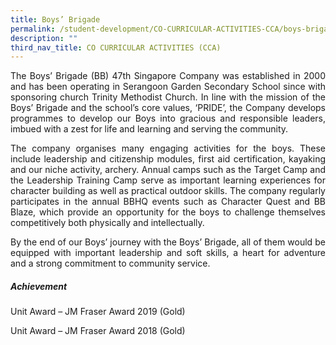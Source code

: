 ```yaml
---
title: Boys’ Brigade
permalink: /student-development/CO-CURRICULAR-ACTIVITIES-CCA/boys-brigade/
description: ""
third_nav_title: CO CURRICULAR ACTIVITIES (CCA)
---
```

<p style="text-align: justify;"> The Boys’ Brigade (BB) 47th Singapore Company was established in 2000 and has been operating in Serangoon Garden Secondary School since with sponsoring church Trinity Methodist Church. In line with the mission of the Boys’ Brigade and the school’s core values, ‘PRIDE’, the Company develops programmes to develop our Boys into gracious and responsible leaders, imbued with a zest for life and learning and serving the community. </p>

<p style="text-align: justify;"> The company organises many engaging activities for the boys. These include leadership and citizenship modules, first aid certification, kayaking and our niche activity, archery. Annual camps such as the Target Camp and the Leadership Training Camp serve as important learning experiences for character building as well as practical outdoor skills. The company regularly participates in the annual BBHQ events such as Character Quest and BB Blaze, which provide an opportunity for the boys to challenge themselves competitively both physically and intellectually. </p>

<p style="text-align: justify;"> By the end of our Boys’ journey with the Boys’ Brigade, all of them would be equipped with important leadership and soft skills, a heart for adventure and a strong commitment to community service. </p>

##### **Achievement**

Unit Award – JM Fraser Award 2019 (Gold)

Unit Award – JM Fraser Award 2018 (Gold)